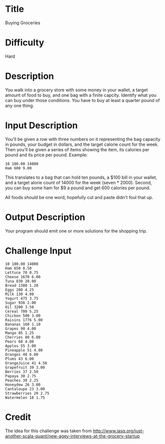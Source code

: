 # Title

Buying Groceries

# Difficulty

Hard

# Description

You walk into a grocery store with some money in your wallet, a target amount of food to buy, and one bag with a finite capcity. Identify what you can buy under those conditions. You have to buy at least a quarter pound of any one thing.

# Input Description

You'll be given a row with three numbers on it representing the bag capacity in pounds, your budget in dollars, and the target calorie count for the week. Then you'll be given a series of items showing the item, its calories per pound and its price per pound. Example:

    10 100.00 14000
    Ham 600 9.00

This translates to a bag that can hold ten pounds, a $100 bill in your wallet, and a target alorie count of 14000 for the week (seven * 2000). Second, you can buy some ham for $9 a pound and get 600 calories per pound. 

All foods *should* be one word, hopefully cut and paste didn't foul that up.

# Output Description

Your program should emit one or more solutions for the shopping trip.

# Challenge Input

    10 100.00 14000
    Ham 650 8.50
    Lettuce 70 0.75
    Cheese 1670 6.00
    Tuna 830 20.00
    Bread 1300 1.20
    Eggs 200 4.25
    Milk 130 4.00
    Yogurt 475 3.75
    Sugar 936 2.00
    Oil 3200 3.50
    Cereal 700 5.25
    Chicken 500 3.00
    Raisins 1776 5.00
    Bananas 160 1.10
    Grapes 90 4.00
    Mango 85 1.25
    Cherries 80 6.00
    Pears 68 4.00
    Apples 55 3.00
    Pineapple 51 4.00
    Oranges 48 6.00
    Plums 43 6.00
    OrangeJuice 41 4.50
    Grapefruit 39 3.00
    Berries 37 2.50
    Papaya 30 2.75
    Peaches 30 2.25
    Honeydew 26 3.00
    Cantaloupe 23 3.00
    Strawberries 20 2.75
    Watermelon 18 1.75

# Credit

The idea for this challenge was taken from http://www.jasq.org/just-another-scala-quant/new-agey-interviews-at-the-grocery-startup
